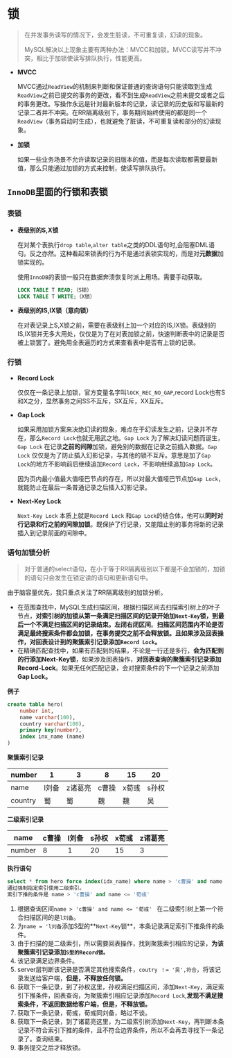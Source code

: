 # 锁

> 在并发事务读写的情况下，会发生脏读，不可重复读，幻读的现象。
>
> MySQL解决以上现象主要有两种办法：MVCC和加锁。MVCC读写并不冲突，相比于加锁使读写排队执行，性能更高。

- **MVCC**

  MVCC通过`ReadView`的机制来判断和保证普通的查询语句只能读取到生成`ReadView`之前已提交的事务的更改，看不到生成`ReadView`之前未提交或者之后的事务更改。写操作永远是针对最新版本的记录，读记录的历史版和写最新的记录二者并不冲突。在RR隔离级别下，事务期间始终使用的都是同一个`ReadView`（事务启动时生成），也就避免了脏读，不可重复读和部分的幻读现象。

- **加锁**

  如果一些业务场景不允许读取记录的旧版本的值，而是每次读取都需要最新值，那么只能通过加锁的方式来控制，使读写排队执行。

## `InnoDB`里面的行锁和表锁

### 表锁

- **表级别的S,X锁**

  在对某个表执行`drop table`,`alter table`之类的DDL语句时,会阻塞DML语句。反之亦然。这种看起来锁表的行为不是通过表锁实现的，而是对**元数据**加锁实现的。

  使用`InnoDB`的表锁一般只在数据奔溃恢复时派上用场。需要手动获取。

  ```sql
  LOCK TABLE T READ;（S锁）
  LOCK TABLE T WRITE;（X锁）
  ```

- **表级别的IS,IX锁（意向锁）**

  在对表记录上S,X锁之前，需要在表级别上加一个对应的IS,IX锁。表级别的IS,IX锁并无多大用处，仅仅是为了在对表加锁之前，快速判断表中的记录是否被上锁罢了。避免用全表遍历的方式来查看表中是否有上锁的记录。

### 行锁

- **Record Lock**

  仅仅在一条记录上加锁，官方变量名字叫`lOCK_REC_NO_GAP`,record Lock也有S和X之分，显然事务之间SS不互斥，SX互斥，XX互斥。

- **Gap Lock**

  如果采用加锁方案来决绝幻读的现象，难点在于幻读发生之前，记录并不存在，那么`Record Lock`也就无用武之地。`Gap Lock` 为了解决幻读问题而诞生，`Gap Lock` 在记录**之前的间隙**加锁，避免别的数据在记录之前插入数据。`Gap Lock` 仅仅是为了防止插入幻影记录，与其他的锁不互斥。意思是加了`Gap Lock`的地方不影响前后继续追加`Record Lock`，不影响继续追加`Gap Lock`。

  因为页内最小值最大值哑巴节点的存在，所以对最大值哑巴节点加`Gap Lock`，就能防止在最后一条普通记录之后插入幻影记录。

- **Next-Key Lock**

  `Next-Key Lock` 本质上就是`Record Lock` 和`Gap Lock`的结合体，他可以**同时对行记录和行之前的间隙加锁**。既保护了行记录，又能阻止别的事务将新的记录插入到记录前面的间隙中。

### 语句加锁分析

> 对于普通的select语句，在小于等于RR隔离级别以下都是不会加锁的，加锁的语句只会发生在锁定读的语句和更新语句中。

由于脑容量优先，我只重点关注了RR隔离级别的加锁分析。

- 在范围查找中，MySQL生成扫描区间，根据扫描区间去扫描索引树上的叶子节点，**对索引树的加锁从第一条满足扫描区间的记录开始加`Next-Key`锁，到最后一个不满足扫描区间的记录结束。左闭右闭区间**。**扫描区间范围内不论是否满足最终搜索条件都会加锁，在事务提交之前不会释放锁。且如果涉及回表操作，对回表设计到的聚簇索引记录添加`Record Lock`。**
- 在精确匹配查找中，如果有匹配到的结果，不论是一行还是多行，**会为匹配到的行添加Next-Key锁**，如果涉及回表操作，**对回表查询的聚簇索引记录添加Record-Lock**。如果无任何匹配记录，会对搜索条件的下一个记录之前添加**Gap Lock。**

**例子**

```sql
create table hero(
    number int,
    name varchar(100),
    country varchar(100),
    primary key(number),
    index inx_name (name)
)
```

**聚簇索引记录**

| number  | 1     | 3       | 8     | 15    | 20    |
| ------- | ----- | ------- | ----- | ----- | ----- |
| name    | l刘备 | z诸葛亮 | c曹操 | x荀彧 | s孙权 |
| country | 蜀    | 蜀      | 魏    | 魏    | 吴    |

**二级索引记录**

| name   | c曹操 | l刘备 | s孙权 | x荀彧 | z诸葛亮 |
| ------ | ----- | ----- | ----- | ----- | ------- |
| number | 8     | 1     | 20    | 15    | 3       |

**执行语句**

```sql
select * from hero force index(idx_name) where name > 'c曹操' and name <= '荀彧' and country != '吴' lock in share mode
通过强制指定索引使用二级索引。
索引下推的条件是 name > 'c曹操' and name <= '荀彧'
```

1. 根据查询区间`name > 'c曹操' and name <= '荀彧' ` 在二级索引树上第一个符合扫描区间的是`l刘备`。
2. 为`name = 'l刘备`添加S型的**`Next-Key`锁**，本条记录满足索引下推条件的条件。
3. 由于扫描的是二级索引，所以需要回表操作，找到聚簇索引相应的记录，**为该聚簇索引记录添加`S型的Record锁。`**
4. 该记录满足边界条件。
5. server层判断该记录是否满足其他搜索条件，`coutry ！= '吴',符合`，将该记录发送给客户端，**但是，不释放任何锁。**
6. 获取下一条记录，到了孙权这里，孙权满足扫描区间，添加`Next-Key`，满足索引下推条件，回表查询，为聚簇索引相应记录添加`Record Lock`,**发现不满足搜索条件，不返回数据给客户端，但是，不释放锁。**
7. 获取下一条记录，荀彧，荀彧同刘备，略过不谈。
8. 获取下一条记录，到了诸葛亮这里，为二级索引树添加`Next-Key`，再判断本条记录不符合索引下推的条件，且不符合边界条件，所以不会再去寻找下一条记录了。查询结束。
9. 事务提交之后才释放锁。